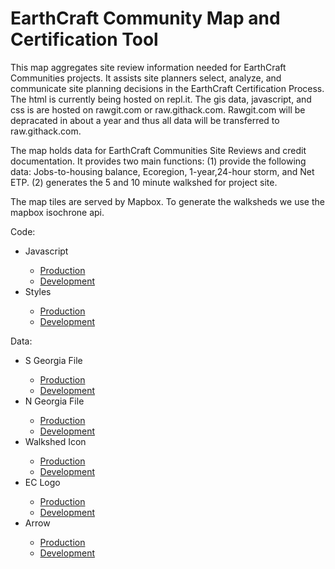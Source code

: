 # EarthCraft Community Map and Certification Tool

This map aggregates site review information needed for EarthCraft Communities projects. It assists site planners select, analyze, and communicate site planning decisions in the EarthCraft Certification Process. The html is currently being hosted on repl.it. The gis data, javascript, and css is are hosted on rawgit.com or raw.githack.com. Rawgit.com will be depracated in about a year and thus all data will be transferred to raw.githack.com. 

The map holds data for EarthCraft Communities Site Reviews and credit documentation. It provides two main functions: (1) provide the following data: Jobs-to-housing balance, Ecoregion, 1-year,24-hour storm, and Net ETP. (2) generates the 5 and 10 minute walkshed for project site. 

The map tiles are served by Mapbox. To generate the walksheds we use the mapbox isochrone api. 

Code:
<ul>
  <li>Javascript</li>
  <ul>
    <li><a href="https://rawcdn.githack.com/moxypedrick/ECC-Map/60f9ae7f5c575e9bf4b053a7550a7a7401ea92b8/script.js">Production</a></li>
    <li><a href="https://raw.githack.com/moxypedrick/ECC-Map/master/script.js">Development</a></li>
  </ul>
  <li>Styles</li>
  <ul>
    <li><a href="https://rawcdn.githack.com/moxypedrick/ECC-Map/42aa87181ca9c43d97d2a6aff8e063e2bd7a4974/style.css">Production</a></li>
    <li><a href="https://raw.githack.com/moxypedrick/ECC-Map/master/style.css">Development</a></li>
  </ul>
</ul>
Data: 
<ul>
  <li>S Georgia File</li>
  <ul>
    <li><a href="https://cdn.rawgit.com/moxypedrick/ECC-Map/680c77e1/S_Georgia.geojson">Production</a></li>
    <li><a href="https://rawgit.com/moxypedrick/ECC-Map/master/S_Georgia.geojson">Development</a></li>
  </ul>
  <li>N Georgia File</li>
  <ul>
    <li><a href="https://cdn.rawgit.com/moxypedrick/ECC-Map/680c77e1/N_Georgia.geojson">Production</a></li>
    <li><a href="https://rawgit.com/moxypedrick/ECC-Map/master/N_Georgia.geojson">Development</a></li>
  </ul>
  <li>Walkshed Icon</li>
  <ul>
    <li><a href="https://rawcdn.githack.com/moxypedrick/ECC-Map/0572a3780752aaba4a4d2199a287ffaffbd0ab16/ecc map walkshed icon-final.svg">Production</a></li>
    <li><a href="https://raw.githack.com/moxypedrick/ECC-Map/master/ecc map walkshed icon-final.svg">Development</a></li>
  </ul>
  <li>EC Logo</li>
  <ul>
    <li><a href="https://rawcdn.githack.com/moxypedrick/ECC-Map/619175190abfc936b2f88275f5b1da33f02a2e78/earthcraft logo w lockup@1000px.png
">Production</a></li>
    <li><a href="https://raw.githack.com/moxypedrick/ECC-Map/master/earthcraft logo w lockup@1000px.png">Development</a></li>
  </ul>
   <li>Arrow</li>
  <ul>
    <li><a href="https://rawcdn.githack.com/moxypedrick/ECC-Map/2e9de6f699f0a909fba372bebcc26cd9f4ce36cd/fast-forward-double-right-arrows.svg">Production</a></li>
    <li><a href="https://raw.githack.com/moxypedrick/ECC-Map/master/fast-forward-double-right-arrows.svg">Development</a></li>
  </ul>
</ul>





